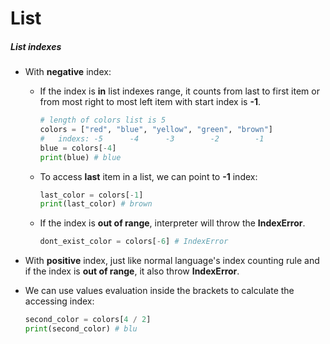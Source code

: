 # List



##### List indexes

- With **negative** index: 

  - If the index is **in** list indexes range, it counts from last to first item or from most right to most left item with start index is **-1**.

    ```python
    # length of colors list is 5
    colors = ["red", "blue", "yellow", "green", "brown"]
    #	indexs:	-5		-4		-3		  -2		-1
    blue = colors[-4]
    print(blue) # blue
    ```

  - To access **last** item in a list, we can  point to **-1** index:

    ```python
    last_color = colors[-1]
    print(last_color) # brown
    ```

  - If the index is **out of range**, interpreter will throw the **IndexError**.

    ```python
    dont_exist_color = colors[-6] # IndexError
    ```

- With **positive** index, just like normal language's index counting rule and if the index is **out of range**, it also throw **IndexError**.

- We can use values evaluation inside the brackets to calculate the accessing index:

  ```python
  second_color = colors[4 / 2]
  print(second_color) # blu
  ```

  

